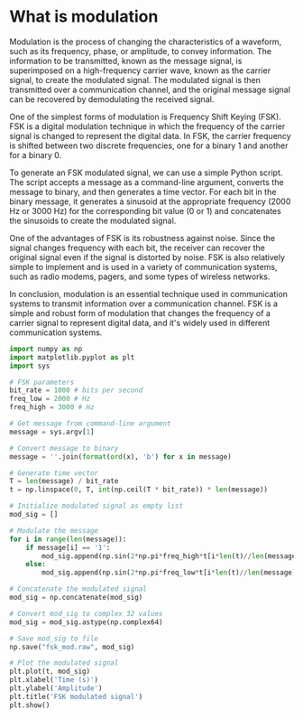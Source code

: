 # What is modulation

Modulation is the process of changing the characteristics of a waveform, such as its frequency, phase, or amplitude, to convey information. The information to be transmitted, known as the message signal, is superimposed on a high-frequency carrier wave, known as the carrier signal, to create the modulated signal. The modulated signal is then transmitted over a communication channel, and the original message signal can be recovered by demodulating the received signal.

One of the simplest forms of modulation is Frequency Shift Keying (FSK). FSK is a digital modulation technique in which the frequency of the carrier signal is changed to represent the digital data. In FSK, the carrier frequency is shifted between two discrete frequencies, one for a binary 1 and another for a binary 0.

To generate an FSK modulated signal, we can use a simple Python script. The script accepts a message as a command-line argument, converts the message to binary, and then generates a time vector. For each bit in the binary message, it generates a sinusoid at the appropriate frequency (2000 Hz or 3000 Hz) for the corresponding bit value (0 or 1) and concatenates the sinusoids to create the modulated signal.

One of the advantages of FSK is its robustness against noise. Since the signal changes frequency with each bit, the receiver can recover the original signal even if the signal is distorted by noise. FSK is also relatively simple to implement and is used in a variety of communication systems, such as radio modems, pagers, and some types of wireless networks.

In conclusion, modulation is an essential technique used in communication systems to transmit information over a communication channel. FSK is a simple and robust form of modulation that changes the frequency of a carrier signal to represent digital data, and it's widely used in different communication systems.



```python
import numpy as np
import matplotlib.pyplot as plt
import sys

# FSK parameters
bit_rate = 1000 # bits per second
freq_low = 2000 # Hz
freq_high = 3000 # Hz

# Get message from command-line argument
message = sys.argv[1]

# Convert message to binary
message = ''.join(format(ord(x), 'b') for x in message)

# Generate time vector
T = len(message) / bit_rate
t = np.linspace(0, T, int(np.ceil(T * bit_rate)) * len(message))

# Initialize modulated signal as empty list
mod_sig = []

# Modulate the message
for i in range(len(message)):
    if message[i] == '1':
        mod_sig.append(np.sin(2*np.pi*freq_high*t[i*len(t)//len(message):(i+1)*len(t)//len(message)]))
    else:
        mod_sig.append(np.sin(2*np.pi*freq_low*t[i*len(t)//len(message):(i+1)*len(t)//len(message)]))

# Concatenate the modulated signal
mod_sig = np.concatenate(mod_sig)

# Convert mod_sig to complex 32 values
mod_sig = mod_sig.astype(np.complex64)

# Save mod_sig to file
np.save("fsk_mod.raw", mod_sig)

# Plot the modulated signal
plt.plot(t, mod_sig)
plt.xlabel('Time (s)')
plt.ylabel('Amplitude')
plt.title('FSK modulated signal')
plt.show()
```
